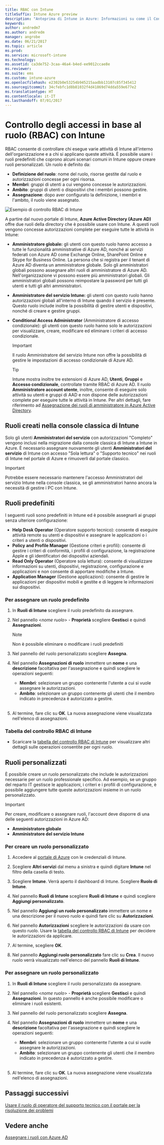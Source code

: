 ```yaml
---
title: RBAC con Intune
titleSuffix: Intune Azure preview
description: "Anteprima di Intune in Azure: Informazioni su come il Controllo degli accessi in base al ruolo consente di controllare chi può eseguire azioni e apportare modifiche."
keywords: 
author: andredm7
ms.author: andredm
manager: angrobe
ms.date: 06/21/2017
ms.topic: article
ms.prod: 
ms.service: microsoft-intune
ms.technology: 
ms.assetid: ca3de752-3caa-46a4-b4ed-ee9012ccae8e
ms.reviewer: 
ms.suite: ems
ms.custom: intune-azure
ms.openlocfilehash: e2302b0e53254b945215aadbb13107c85f345412
ms.sourcegitcommit: 34cfebfc1d8b81032f4d41869d74dda559e677e2
ms.translationtype: HT
ms.contentlocale: it-IT
ms.lasthandoff: 07/01/2017
---
```

# <a name="role-based-administration-control-rbac-with-intune"></a>Controllo degli accessi in base al ruolo (RBAC) con Intune

RBAC consente di controllare chi esegue varie attività di Intune all'interno dell'organizzazione e a chi si applicano queste attività. È possibile usare i ruoli predefiniti che coprono alcuni scenari comuni in Intune oppure creare ruoli personalizzati. Un ruolo è definito da:

- **Definizione del ruolo**: nome del ruolo, risorse gestite dal ruolo e autorizzazioni concesse per ogni risorsa.
- **Membri**: gruppi di utenti a cui vengono concesse le autorizzazioni.
- **Ambito**: gruppi di utenti o dispositivi che i membri possono gestire.
- **Assegnazione**: dopo aver configurato la definizione, i membri e l'ambito, il ruolo viene assegnato.

![Esempio di controllo RBAC di Intune](./media/intune-rbac-1.PNG)

A partire dal nuovo portale di Intune, **Azure Active Directory (Azure AD)** offre due ruoli della directory che è possibile usare con Intune. A questi ruoli vengono concesse autorizzazioni complete per eseguire tutte le attività in Intune:

- **Amministratore globale:** gli utenti con questo ruolo hanno accesso a tutte le funzionalità amministrative di Azure AD, nonché ai servizi federati con Azure AD come Exchange Online, SharePoint Online e Skype for Business Online. La persona che si registra per il tenant di Azure AD diventa un amministratore globale. Solo gli amministratori globali possono assegnare altri ruoli di amministratore di Azure AD. Nell'organizzazione vi possono essere più amministratori globali. Gli amministratori globali possono reimpostare la password per tutti gli utenti e tutti gli altri amministratori.

- **Amministratore del servizio Intune:** gli utenti con questo ruolo hanno autorizzazioni globali all'interno di Intune quando il servizio è presente. Questo ruolo include inoltre la possibilità di gestire utenti e dispositivi, nonché di creare e gestire gruppi.

- **Conditional Access Administrator** (Amministratore di accesso condizionale): gli utenti con questo ruolo hanno solo le autorizzazioni per visualizzare, creare, modificare ed eliminare i criteri di accesso condizionale.

    > [!IMPORTANT]
    > Il ruolo Amministratore del servizio Intune non offre la possibilità di gestire le impostazioni di accesso condizionale di Azure AD.

    > [!TIP]
    > Intune mostra inoltre tre estensioni di Azure AD, **Utenti**, **Gruppi** e **Accesso condizionale**, controllate tramite RBAC di Azure AD. Il ruolo **Amministratore account utente**, inoltre, consente di eseguire solo attività su utenti e gruppi di AAD e non dispone delle autorizzazioni complete per eseguire tutte le attività in Intune. Per altri dettagli, fare riferimento ad [Assegnazione dei ruoli di amministratore in Azure Active Directory](https://docs.microsoft.com/azure/active-directory/active-directory-assign-admin-roles).

## <a name="roles-created-in-the-intune-classic-console"></a>Ruoli creati nella console classica di Intune

Solo gli utenti **Amministratori del servizio** con autorizzazioni "Completo" vengono inclusi nella migrazione dalla console classica di Intune a Intune in Azure. È necessario assegnare nuovamente gli utenti **Amministratori del servizio** di Intune con accesso "Sola lettura" o "Supporto tecnico" nei ruoli di Intune nel portale di Azure e rimuoverli dal portale classico.

> [!IMPORTANT]
> Potrebbe essere necessario mantenere l'accesso Amministratori del servizio Intune nella console classica, se gli amministratori hanno ancora la necessità di gestire i PC con Intune.

## <a name="built-in-roles"></a>Ruoli predefiniti

I seguenti ruoli sono predefiniti in Intune ed è possibile assegnarli ai gruppi senza ulteriore configurazione:

- **Help Desk Operator** (Operatore supporto tecnico): consente di eseguire attività remote su utenti e dispositivi e assegnare le applicazioni o i criteri a utenti o dispositivi. 
- **Policy and Profile Manager** (Gestione criteri e profili): consente di gestire i criteri di conformità, i profili di configurazione, la registrazione Apple e gli identificatori dei dispositivi aziendali.
- **Read Only Operator** (Operatore sola lettura): consente di visualizzare informazioni su utenti, dispositivi, registrazione, configurazione e applicazioni e non consente di apportare modifiche a Intune.
- **Application Manager** (Gestione applicazioni): consente di gestire le applicazioni per dispositivi mobili e gestite e di leggere le informazioni sui dispositivi.

### <a name="to-assign-a-built-in-role"></a>Per assegnare un ruolo predefinito

1. In **Ruoli di Intune** scegliere il ruolo predefinito da assegnare.

2. Nel pannello <*nome ruolo*> - **Proprietà** scegliere **Gestisci** e quindi **Assegnazioni**.

    > [!NOTE] 
    > Non è possibile eliminare o modificare i ruoli predefiniti
    
3. Nel pannello del ruolo personalizzato scegliere **Assegna**.

4. Nel pannello **Assegnazioni di ruolo** immettere un **nome** e una **descrizione** facoltativa per l'assegnazione e quindi scegliere le operazioni seguenti:
    - **Membri**: selezionare un gruppo contenente l'utente a cui si vuole assegnare le autorizzazioni.
    - **Ambito**: selezionare un gruppo contenente gli utenti che il membro indicato in precedenza è autorizzato a gestire.
<br></br>
5. Al termine, fare clic su **OK**. La nuova assegnazione viene visualizzata nell'elenco di assegnazioni.

### <a name="intune-rbac-table"></a>Tabella del controllo RBAC di Intune

- Scaricare la [tabella del controllo RBAC di Intune](https://gallery.technet.microsoft.com/Intune-RBAC-table-2e3c9a1a) per visualizzare altri dettagli sulle operazioni consentite per ogni ruolo.

## <a name="custom-roles"></a>Ruoli personalizzati

È possibile creare un ruolo personalizzato che include le autorizzazioni necessarie per un ruolo professionale specifico. Ad esempio, se un gruppo del reparto IT gestisce le applicazioni, i criteri e i profili di configurazione, è possibile aggiungere tutte queste autorizzazioni insieme in un ruolo personalizzato.

> [!IMPORTANT]
> Per creare, modificare o assegnare ruoli, l'account deve disporre di una delle seguenti autorizzazioni in Azure AD:
> - **Amministratore globale**
> - **Amministratore del servizio Intune**

### <a name="to-create-a-custom-role"></a>Per creare un ruolo personalizzato

1. Accedere al [portale di Azure](https://portal.azure.com) con le credenziali di Intune.

2. Scegliere **Altri servizi** dal menu a sinistra e quindi digitare **Intune** nel filtro della casella di testo.

3. Scegliere **Intune**. Verrà aperto il dashboard di Intune. Scegliere **Ruolo di Intune**.

4. Nel pannello **Ruoli di Intune** scegliere **Ruoli di Intune** e quindi scegliere **Aggiungi personalizzato**.

5. Nel pannello **Aggiungi un ruolo personalizzato** immettere un nome e una descrizione per il nuovo ruolo e quindi fare clic su **Autorizzazioni**.

3. Nel pannello **Autorizzazioni** scegliere le autorizzazioni da usare con questo ruolo. Usare la [tabella del controllo RBAC di Intune](https://gallery.technet.microsoft.com/Intune-RBAC-table-2e3c9a1a) per decidere le autorizzazioni da applicare.

4. Al termine, scegliere **OK**.

5. Nel pannello **Aggiungi ruolo personalizzato** fare clic su **Crea**. Il nuovo ruolo verrà visualizzato nell'elenco del pannello **Ruoli di Intune**.

### <a name="to-assign-a-custom-role"></a>Per assegnare un ruolo personalizzato

1. In **Ruoli di Intune** scegliere il ruolo personalizzato da assegnare.

2. Nel pannello <*nome ruolo*> - **Proprietà** scegliere **Gestisci** e quindi **Assegnazioni**. In questo pannello è anche possibile modificare o eliminare i ruoli esistenti.

3. Nel pannello del ruolo personalizzato scegliere **Assegna**.

4. Nel pannello **Assegnazioni di ruolo** immettere un **nome** e una **descrizione** facoltativa per l'assegnazione e quindi scegliere le operazioni seguenti:
    - **Membri**: selezionare un gruppo contenente l'utente a cui si vuole assegnare le autorizzazioni.
    - **Ambito**: selezionare un gruppo contenente gli utenti che il membro indicato in precedenza è autorizzato a gestire.
<br></br>
5. Al termine, fare clic su **OK**. La nuova assegnazione viene visualizzata nell'elenco di assegnazioni.

## <a name="next-steps"></a>Passaggi successivi

[Usare il ruolo di operatore del supporto tecnico con il portale per la risoluzione dei problemi](help-desk-operators.md)

## <a name="see-also"></a>Vedere anche

[Assegnare i ruoli con Azure AD](https://docs.microsoft.com/azure/active-directory/active-directory-users-assign-role-azure-portal)
